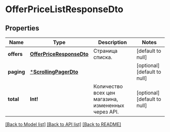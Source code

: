 # OfferPriceListResponseDto

## Properties
Name | Type | Description | Notes
------------ | ------------- | ------------- | -------------
**offers** | [**OfferPriceResponseDto**](OfferPriceResponseDTO.md) | Страница списка. | [default to null]
**paging** | [***ScrollingPagerDto**](ScrollingPagerDTO.md) |  | [optional] [default to null]
**total** | **Int!** | Количество всех цен магазина, измененных через API. | [optional] [default to null]

[[Back to Model list]](../README.md#documentation-for-models) [[Back to API list]](../README.md#documentation-for-api-endpoints) [[Back to README]](../README.md)



